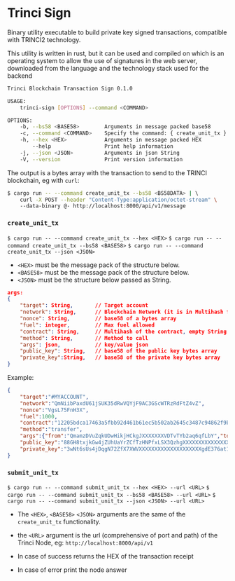 # Trinci Sign

Binary utility executable to build private key signed transactions, compatible with TRINCI2 technology.

This utility is written in rust, but it can be used and compiled on which is an operating system to allow the use of signatures in the web server, downloaded from the language and the technology stack used for the backend

```bash
Trinci Blockchain Transaction Sign 0.1.0

USAGE:
    trinci-sign [OPTIONS] --command <COMMAND>

OPTIONS:
    -b, --bs58 <BASE58>        Arguments in message packed base58
    -c, --command <COMMAND>    Specify the command: { create_unit_tx }
    -h, --hex <HEX>            Arguments in message packed HEX
        --help                 Print help information
    -j, --json <JSON>          Arguments in json String
    -V, --version              Print version information
```

The output is a bytes array with the transaction to send to the TRINCI blockchain, eg with `curl`:
```bash
$ cargo run -- --command create_unit_tx --bs58 <BS58DATA> | \ 
    curl -X POST --header "Content-Type:application/octet-stream" \ 
    --data-binary @- http://localhost:8000/api/v1/message
```

### `create_unit_tx`

`$ cargo run -- --command create_unit_tx --hex <HEX>`
`$ cargo run -- --command create_unit_tx --bs58 <BASE58>`
`$ cargo run -- --command create_unit_tx --json <JSON>`

 - `<HEX>` must be the message pack of the structure below.
 - `<BASE58>` must be the message pack of the structure below.
 - `<JSON>` must be the structure below passed as String. 

```json
args: 
{
    "target": String,       // Target account
    "network": String,      // Blockchain Network (it is in Multihash format)
    "nonce": String,        // base58 of a bytes array
    "fuel": integer,        // Max fuel allowed
    "contract": String,     // Multihash of the contract, empty String if not specified
    "method": String,       // Method to call
    "args": json,           // key/value json
    "public_key": String,   // base58 of the public key bytes array
    "private_key":String,   // base58 of the private key bytes array
}
```

Example:
```json
{
    "target":"#MYACCOUNT",
    "network":"QmNiibPaxdU61jSUK35dRwVQYjF9AC3GScWTRzRdFtZ4vZ",
    "nonce":"VgsL75FnH3X",
    "fuel":1000,
    "contract":"12205bdca17463a5fbb92d461b61ec5b502ab2645c3487c94862f9b18c37bc01c118",
    "method":"transfer",
    "args":{"from":"QmamzDVuZqkUDwHikjHCkgJXXXXXXXVDTvTYb2aq6qfLbY","to":"#ANYACCOUNT","units":100},
    "public_key":"88GH8txjkGw4jZUhUaYrZCfTzHNPfxLSX3QzhgXXXXXXXXXXXXXXXXXXXXXXAH4nC61uGVA6SusX7AvVGNnZqNQwBZqzuZnDBcWsu5kMd9KrngyMg3ikrKUKMdTxXQ9MXqgj",
    "private_key":"3wNt6sUs4jDqgN72ZfX7XWVXXXXXXXXXXXXXXXXXXXXgdE376at1XmgECygypDwiQf",
}
```

### `submit_unit_tx`

`$ cargo run -- --command submit_unit_tx --hex <HEX> --url <URL>`
`$ cargo run -- --command submit_unit_tx --bs58 <BASE58> --url <URL>` 
`$ cargo run -- --command submit_unit_tx --json <JSON> --url <URL>`

 - The `<HEX>`, `<BASE58>` `<JSON>` arguments are the same of the `create_unit_tx` functionality.
 - the `<URL>` argument is the url (comprehensive of port and path) of the Trinci Node, eg: `http://localhost:8000/api/v1`

 - In case of success returns the HEX of the transaction receipt
 - In case of error print the node answer